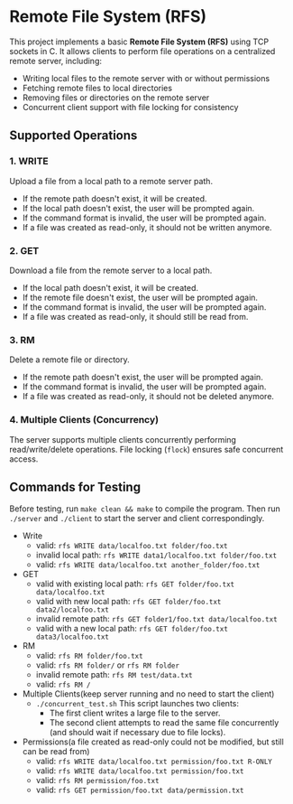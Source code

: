 # Remote File System (RFS)

This project implements a basic **Remote File System (RFS)** using TCP sockets in C. It allows clients to perform file operations on a centralized remote server, including:
- Writing local files to the remote server with or without permissions
- Fetching remote files to local directories
- Removing files or directories on the remote server
- Concurrent client support with file locking for consistency

## Supported Operations

### 1. **WRITE**  
Upload a file from a local path to a remote server path.

- If the remote path doesn't exist, it will be created.
- If the local path doesn't exist, the user will be prompted again.
- If the command format is invalid, the user will be prompted again.
- If a file was created as read-only, it should not be written anymore.

### 2. **GET**  
Download a file from the remote server to a local path.

- If the local path doesn't exist, it will be created.
- If the remote file doesn't exist, the user will be prompted again.
- If the command format is invalid, the user will be prompted again.
- If a file was created as read-only, it should still be read from.


### 3. **RM**  
Delete a remote file or directory.

- If the remote path doesn't exist, the user will be prompted again.
- If the command format is invalid, the user will be prompted again.
- If a file was created as read-only, it should not be deleted anymore.


### 4. **Multiple Clients (Concurrency)**  
The server supports multiple clients concurrently performing read/write/delete operations. File locking (`flock`) ensures safe concurrent access.


## Commands for Testing
Before testing, run `make clean && make` to compile the program. Then run `./server` and `./client` to start the server and client correspondingly.

- Write
    - valid: `rfs WRITE data/localfoo.txt folder/foo.txt`
    - invalid local path: `rfs WRITE data1/localfoo.txt folder/foo.txt`
    - valid: `rfs WRITE data/localfoo.txt another_folder/foo.txt`
- GET
    - valid with existing local path: `rfs GET folder/foo.txt data/localfoo.txt`
    - valid with new local path: `rfs GET folder/foo.txt data2/localfoo.txt`
    - invalid remote path: `rfs GET folder1/foo.txt data/localfoo.txt`
    - valid with a new local path: `rfs GET folder/foo.txt data3/localfoo.txt`
- RM
    - valid: `rfs RM folder/foo.txt`
    - valid: `rfs RM folder/` or `rfs RM folder`
    - invalid remote path: `rfs RM test/data.txt`
    - valid: `rfs RM /`
- Multiple Clients(keep server running and no need to start the client)
    - `./concurrent_test.sh`
    This script launches two clients:
        - The first client writes a large file to the server.
        - The second client attempts to read the same file concurrently (and should wait if necessary due to file locks).
- Permissions(a file created as read-only could not be modified, but still can be read from)
    - valid: `rfs WRITE data/localfoo.txt permission/foo.txt R-ONLY`
    - valid: `rfs WRITE data/localfoo.txt permission/foo.txt`
    - valid: `rfs RM permission/foo.txt`
    - valid: `rfs GET permission/foo.txt data/permission.txt`